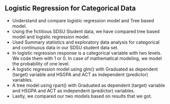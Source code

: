 ## Logistic Regression for Categorical Data

-	Understand and compare logistic regression model and Tree based model.
-	Using the fictitious SDSU Student data, we have compared tree based model and logistic regression model.
-	Used Summary statistics and exploratory data analysis for categorical and continuous data in our SDSU student data set.
-	In logistic regression response is a categorical variable with two levels. We code them with 1 or 0. In case of mathematical modeling, we model the probability of one level.
-	A logistic regression model using glm() with Graduated as dependent (target) variable and HSGPA and ACT as independent (predictor) variables.
-	A tree model using rpart() with Graduated as dependent (target) variable and HSGPA and ACT as independent (predictor) variables.
-	Lastly, we compared our two models based on results that we got.


